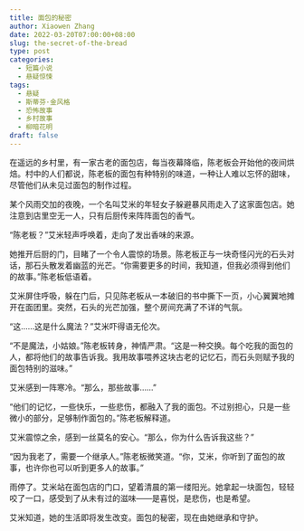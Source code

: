 ```yaml
---
title: 面包的秘密
author: Xiaowen Zhang
date: 2022-03-20T07:00:00+08:00
slug: the-secret-of-the-bread
type: post
categories:
  - 短篇小说
  - 悬疑惊悚
tags:
  - 悬疑
  - 斯蒂芬·金风格
  - 恐怖故事
  - 乡村故事
  - 柳暗花明
draft: false
---
```


在遥远的乡村里，有一家古老的面包店，每当夜幕降临，陈老板会开始他的夜间烘焙。村中的人们都说，陈老板的面包有种特别的味道，一种让人难以忘怀的甜味，尽管他们从未见过面包的制作过程。

某个风雨交加的夜晚，一个名叫艾米的年轻女子躲避暴风雨走入了这家面包店。她注意到店里空无一人，只有后厨传来阵阵面包的香气。

“陈老板？”艾米轻声呼唤着，走向了发出香味的来源。

她推开后厨的门，目睹了一个令人震惊的场景。陈老板正与一块奇怪闪光的石头对话，那石头散发着幽蓝的光芒。“你需要更多的时间，我知道，但我必须得到他们的故事。”陈老板低语着。

艾米屏住呼吸，躲在门后，只见陈老板从一本破旧的书中撕下一页，小心翼翼地摊开在面团里。突然，石头的光芒加强，整个房间充满了不详的气氛。

“这……这是什么魔法？”艾米吓得语无伦次。

“不是魔法，小姑娘。”陈老板转身，神情严肃。“这是一种交换。每个吃我的面包的人，都将他们的故事告诉我。我用故事喂养这块古老的记忆石，而石头则赋予我的面包特别的滋味。”

艾米感到一阵寒冷。“那么，那些故事……”

“他们的记忆，一些快乐，一些悲伤，都融入了我的面包。不过别担心，只是一些微小的部分，足够制作面包的。”陈老板解释道。

艾米震惊之余，感到一丝莫名的安心。“那么，你为什么告诉我这些？”

“因为我老了，需要一个继承人。”陈老板微笑道。“你，艾米，你听到了面包的故事，也许你也可以听到更多人的故事。”

雨停了。艾米站在面包店的门口，望着清晨的第一缕阳光。她拿起一块面包，轻轻咬了一口，感受到了从未有过的滋味——是喜悦，是悲伤，也是希望。

艾米知道，她的生活即将发生改变。面包的秘密，现在由她继承和守护。